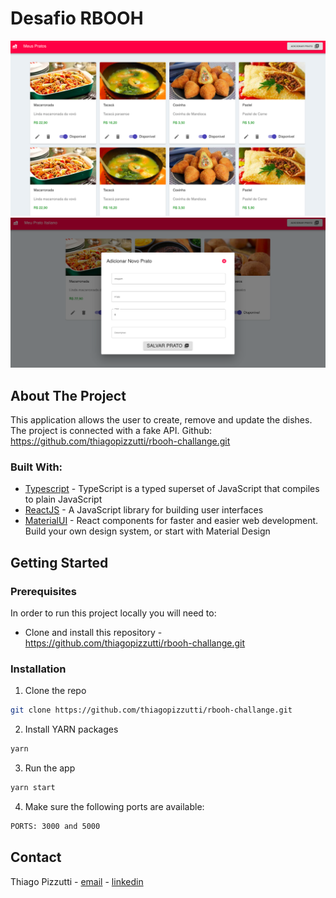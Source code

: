 # Desafio RBOOH


![Desafio rboh ](/public/main.png)
![Desafio rboh ](/public/modal.png)

## About The Project

This application allows the user to create, remove and update the dishes. The project is connected with a fake API. 
Github: https://github.com/thiagopizzutti/rbooh-challange.git

### Built With:

- [Typescript](https://www.typescriptlang.org/) - TypeScript is a typed superset of JavaScript that compiles to plain JavaScript
- [ReactJS](https://reactjs.org/) - A JavaScript library for building user interfaces
- [MaterialUI](https://material-ui.com/) - React components for faster and easier web development. Build your own design system, or start with Material Design

<!-- GETTING STARTED -->

## Getting Started

<!-- PLACEHOLDER FOR PROJECT OVERVIEW -->

### Prerequisites

In order to run this project locally you will need to:

- Clone and install this repository - https://github.com/thiagopizzutti/rbooh-challange.git


### Installation

1. Clone the repo

```sh
git clone https://github.com/thiagopizzutti/rbooh-challange.git
```

2. Install YARN packages

```sh
yarn
```

3. Run the app

```sh
yarn start
```

4. Make sure the following ports are available:

```sh
PORTS: 3000 and 5000
```
<!-- CONTACT -->

## Contact

Thiago Pizzutti - [email](mailto:tpizzutti@gmail.com) - [linkedin](https://www.linkedin.com/in/tpizzutti/)